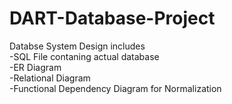 # DART-Database-Project

Databse System Design includes<br/>
-SQL File contaning actual database<br/>
-ER Diagram<br/>
-Relational Diagram<br/>
-Functional Dependency Diagram for Normalization<br/>
